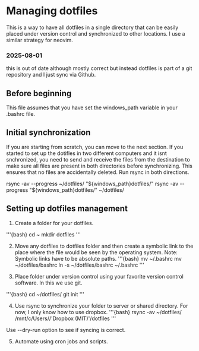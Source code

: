 # Managing dotfiles
This is a way to have all dotfiles in a single directory that can be easily placed under version control and synchronized to other locations. I use a similar strategy for neovim.

### 2025-08-01
this is out of date although mostly correct but instead dotfiles is part of a git repository and I just sync via Github.

## Before beginning
This file assumes that you have set the windows_path variable in your .bashrc file.

## Initial synchronization
If you are starting from scratch, you can move to the next section. If you started to set up the dotifles in two different computers and it isnt snchronized, you need to send and receive the files from the destination to make sure all files are present in both directories before synchronizing. This ensures that no files are accidentally deleted. Run rsync in both directions. 

rsync -av --progress ~/dotfiles/ "${windows_path}dotfiles/"
rsync -av --progress "${windows_path}dotfiles/" ~/dotfiles/

## Setting up dotfiles management
1. Create a folder for your dotfiles. 

'''{bash}
cd ~
mkdir dotfiles
'''

2. Move any dotfiles to dotfiles folder and then create a symbolic link to the place where the file would be seen by the operating system. 
Note: Symbolic links have to be absolute paths.
'''{bash}
mv ~/.bashrc mv ~/dotfiles/bashrc
ln -s ~/dotfiles/bashrc ~/.bashrc
'''

3. Place folder under version control using your favorite version control software.
In this we use git. 

'''{bash}
cd ~/dotfiles/ 
git init 
'''

4. Use rsync to synchronize your folder to server or shared directory.
For now, I only know how to use dropbox. 
'''{bash}
rsync -av ~/dotfiles/ /mnt/c/Users/<username>/'Dropbox (MIT)'/dotfiles
'''

Use --dry-run option to see if syncing is correct.

5. Automate using cron jobs and scripts.

